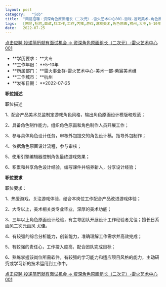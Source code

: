```yaml
---
layout:	post
category:	"job"
title:	"网易招聘：资深角色原画组长（二次元）-雷火艺术中心001-游戏-游戏美术-角色原画-杭州大专5-10年"
tags:	[网易,招聘,面试,找工作,工作,内推,游戏,游戏美术,角色原画,杭州,大专,5-10年]
date:	2022-07-25
---
```


[点击应聘 投递简历就有面试机会 ->  资深角色原画组长（二次元）-雷火艺术中心001](http://mobile.bole.netease.com/bole/boleDetail?id=17769&employeeId=346f03c3cda5f04c&key=all)



- **学历要求： **大专
- **工作年限： **5-10年
- **所属部门： **雷火事业群-雷火艺术中心-美术一部-紫宸美术组
- **工作城市： **杭州
- **发布日期： **2022-07-25



**职位描述**

职位描述

1、配合产品美术总监制定游戏角色风格，输出角色原画设计模版和规范；  

2、具备角色制作能力，组织角色原画和角色制作人员开展工作；  

3、参与具体角色设计任务，审核外包提交的角色设计稿，指导外包制作；  

4、依据角色原画设计流程，参与审核；  

5、使用引擎编辑器控制角色最终游戏效果；

6、积累和共享角色设计经验，编写课件并培养新人，分享设计经验；



**职位要求**

职位要求：

1、热爱游戏，关注游戏体验，结合本岗位工作配合产品改进游戏体验；  

2、大专以上，美术相关类专业毕业，深厚的美术功底；  

3、三年以上角色原画设计经验，有主导团队开展设计工作经验者尤佳；擅长日系画风二次元画风 尤佳。

4、有较强的综合分析能力，创新能力，准确理解工作需求并高效完成；  

5、有较强的责任心，工作投入度高，配合团队完成目标；  

6、熟练掌握该岗位所需软件，有较强的学习能力和适应项目风格的能力，主动研究或学习新的技术运用到工作中。



[点击应聘 投递简历就有面试机会 ->  资深角色原画组长（二次元）-雷火艺术中心001](http://mobile.bole.netease.com/bole/boleDetail?id=17769&employeeId=346f03c3cda5f04c&key=all)